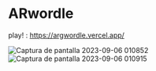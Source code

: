 # ARwordle
play! : https://argwordle.vercel.app/

![Captura de pantalla 2023-09-06 010852](https://github.com/BautiCariaga23/ARwordle/assets/115420958/c9e28018-a8c8-486a-aeb7-01b501430add)
![Captura de pantalla 2023-09-06 010915](https://github.com/BautiCariaga23/ARwordle/assets/115420958/b07f3584-fa96-4d2b-aa9f-b00a09ee11e5)

